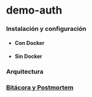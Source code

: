 # demo-auth

### Instalación y configuración

- #### Con Docker

- #### Sin Docker

### Arquitectura

### [Bitácora y Postmortem](https://edjeordjian.github.io/bitacora/)
